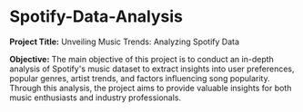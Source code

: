 # Spotify-Data-Analysis
<b>Project Title:</b> Unveiling Music Trends: Analyzing Spotify Data
<p><b>Objective:</b> The main objective of this project is to conduct an in-depth analysis of Spotify's music dataset to extract insights into user preferences, popular genres, artist trends, and factors influencing song popularity. Through this analysis, the project aims to provide valuable insights for both music enthusiasts and industry professionals.
